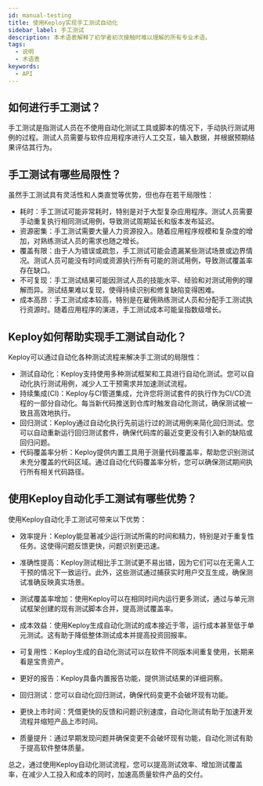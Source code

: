 ```yaml
---
id: manual-testing
title: 使用Keploy实现手工测试自动化
sidebar_label: 手工测试
description: 本术语表解释了初学者初次接触时难以理解的所有专业术语。
tags:
  - 说明
  - 术语表
keywords:
  - API
---
```


## 如何进行手工测试？

手工测试是指测试人员在不使用自动化测试工具或脚本的情况下，手动执行测试用例的过程。测试人员需要与软件应用程序进行人工交互，输入数据，并根据预期结果评估其行为。

## 手工测试有哪些局限性？

虽然手工测试具有灵活性和人类直觉等优势，但也存在若干局限性：

- 耗时：手工测试可能非常耗时，特别是对于大型复杂应用程序。测试人员需要手动重复执行相同测试用例，导致测试周期延长和版本发布延迟。
- 资源密集：手工测试需要大量人力资源投入。随着应用程序规模和复杂度的增加，对熟练测试人员的需求也随之增长。
- 覆盖有限：由于人为错误或疏忽，手工测试可能会遗漏某些测试场景或边界情况。测试人员可能没有时间或资源执行所有可能的测试用例，导致测试覆盖率存在缺口。
- 不可复现：手工测试结果可能因测试人员的技能水平、经验和对测试用例的理解而异。测试结果难以复现，使得持续识别和修复缺陷变得困难。
- 成本高昂：手工测试成本较高，特别是在雇佣熟练测试人员和分配手工测试执行资源时。随着应用程序的演进，手工测试成本可能呈指数级增长。

## Keploy如何帮助实现手工测试自动化？

Keploy可以通过自动化各种测试流程来解决手工测试的局限性：

- 测试自动化：Keploy支持使用多种测试框架和工具进行自动化测试。您可以自动化执行测试用例，减少人工干预需求并加速测试流程。
- 持续集成(CI)：Keploy与CI管道集成，允许您将测试套件的执行作为CI/CD流程的一部分自动化。每当新代码推送到仓库时触发自动化测试，确保测试被一致且高效地执行。
- 回归测试：Keploy通过自动化执行先前运行过的测试用例来简化回归测试。您可以自动重新运行回归测试套件，确保代码库的最近变更没有引入新的缺陷或回归问题。
- 代码覆盖率分析：Keploy提供内置工具用于测量代码覆盖率，帮助您识别测试未充分覆盖的代码区域。通过自动化代码覆盖率分析，您可以确保测试期间执行所有相关代码路径。

## 使用Keploy自动化手工测试有哪些优势？

使用Keploy自动化手工测试可带来以下优势：

- 效率提升：Keploy能显著减少运行测试所需的时间和精力，特别是对于重复性任务。这使得问题反馈更快，问题识别更迅速。

- 准确性提高：Keploy测试相比手工测试更不易出错，因为它们可以在无需人工干预的情况下一致运行。此外，这些测试通过捕获实时用户交互生成，确保测试准确反映真实场景。

- 测试覆盖率增加：使用Keploy可以在相同时间内运行更多测试，通过与单元测试框架创建的现有测试脚本合并，提高测试覆盖率。

- 成本效益：使用Keploy生成自动化测试的成本接近于零，运行成本甚至低于单元测试。这有助于降低整体测试成本并提高投资回报率。

- 可复用性：Keploy生成的自动化测试可以在软件不同版本间重复使用，长期来看是宝贵资产。

- 更好的报告：Keploy具备内置报告功能，提供测试结果的详细洞察。

- 回归测试：您可以自动化回归测试，确保代码变更不会破坏现有功能。

- 更快上市时间：凭借更快的反馈和问题识别速度，自动化测试有助于加速开发流程并缩短产品上市时间。

- 质量提升：通过早期发现问题并确保变更不会破坏现有功能，自动化测试有助于提高软件整体质量。

总之，通过使用Keploy自动化测试流程，您可以提高测试效率、增加测试覆盖率，在减少人工投入和成本的同时，加速高质量软件产品的交付。